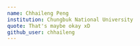 ```yaml
---
name: Chhaileng Peng
institution: Chungbuk National University
quote: That's maybe okay xD
github_user: chhaileng
---
```

